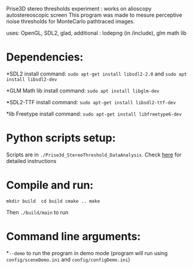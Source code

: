 Prise3D stereo thresholds experiment : works on alioscopy autostereoscopic screen
This program was made to mesure perceptive noise thresholds for MonteCarlo pathtraced images.

uses: OpenGL, SDL2, glad,
additional : lodepng (in /include), glm math lib

# Dependencies:

*SDL2 install command:
```sudo apt-get install libsdl2-2.0``` and ```sudo apt install libsdl2-dev```

*GLM Math lib install command:
``sudo apt install libglm-dev``

*SDL2-TTF install command:
``sudo apt-get install libsdl2-ttf-dev``

*lib Freetype install command:
``sudo apt-get install libfreetype6-dev``

# Python scripts setup:
Scripts are in ```./Prise3d_StereoThreshold_DataAnalysis```. Check [here](https://github.com/QuentinHuan/Prise3d_StereoThreshold_DataAnalysis) for detailed instructions

# Compile and run:
``mkdir build 
cd build
cmake ..
make ``

Then ``./build/main`` to run

# Command line arguments:
*``--demo`` to run the program in demo mode (program will run using ``config/sceneDemo.ini`` and ``config/configDemo.ini``)
